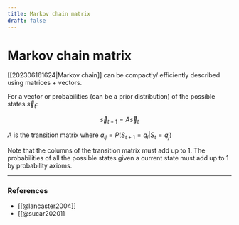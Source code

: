 ```yaml
---
title: Markov chain matrix
draft: false
---
```

# Markov chain matrix
[[202306161624|Markov chain]] can be compactly/ efficiently described using matrices + vectors. 

For a vector or probabilities (can be a prior distribution) of the possible states $\vec s_t$:

$$\vec s_{t+1} = A\vec s_t$$

$A$ is the transition matrix where $a_{ij} = P(S_{t+1} = q_i|S_t = q_j)$

Note that the columns of the transition matrix must add up to 1. The probabilities of all the possible states given a current state must add up to 1 by probability axioms. 

---
### References
- [[@lancaster2004]]
- [[@sucar2020]]
